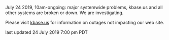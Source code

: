 July 24 2019, 10am-ongoing: major systemwide problems, kbase.us and all other systems are broken or down.  We are investigating.

Please visit <a href="https://kbase.us">kbase.us</a> for information on outages not impacting our web site.

last updated 24 July 2019 7:00 pm PDT
